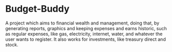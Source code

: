 # Budget-Buddy
A project which aims to financial wealth and management, doing that, by generating reports, graphics and keeping expenses and earns historic, such as regular expenses, like gas, electricity, internet, water, and whatever the user wants to register. It also works for investments, like treasury direct and stock.

